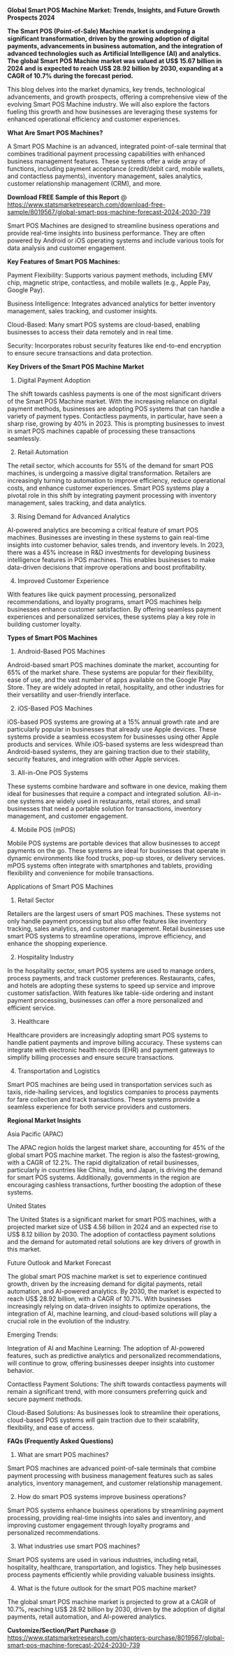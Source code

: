 **Global Smart POS Machine Market: Trends, Insights, and Future Growth Prospects 2024**

**The Smart POS (Point-of-Sale) Machine market is undergoing a significant transformation, driven by the growing adoption of digital payments, advancements in business automation, and the integration of advanced technologies such as Artificial Intelligence (AI) and analytics. The global Smart POS Machine market was valued at US$ 15.67 billion in 2024 and is expected to reach US$ 28.92 billion by 2030, expanding at a CAGR of 10.7% during the forecast period.**

This blog delves into the market dynamics, key trends, technological advancements, and growth prospects, offering a comprehensive view of the evolving Smart POS Machine industry. We will also explore the factors fueling this growth and how businesses are leveraging these systems for enhanced operational efficiency and customer experiences.

**What Are Smart POS Machines?**

A Smart POS Machine is an advanced, integrated point-of-sale terminal that combines traditional payment processing capabilities with enhanced business management features. These systems offer a wide array of functions, including payment acceptance (credit/debit card, mobile wallets, and contactless payments), inventory management, sales analytics, customer relationship management (CRM), and more.

**Download FREE Sample of this Report** @ https://www.statsmarketresearch.com/download-free-sample/8019567/global-smart-pos-machine-forecast-2024-2030-739 

Smart POS Machines are designed to streamline business operations and provide real-time insights into business performance. They are often powered by Android or iOS operating systems and include various tools for data analysis and customer engagement.

**Key Features of Smart POS Machines:**

Payment Flexibility: Supports various payment methods, including EMV chip, magnetic stripe, contactless, and mobile wallets (e.g., Apple Pay, Google Pay).

Business Intelligence: Integrates advanced analytics for better inventory management, sales tracking, and customer insights.

Cloud-Based: Many smart POS systems are cloud-based, enabling businesses to access their data remotely and in real time.

Security: Incorporates robust security features like end-to-end encryption to ensure secure transactions and data protection.

**Key Drivers of the Smart POS Machine Market**

1. Digital Payment Adoption

The shift towards cashless payments is one of the most significant drivers of the Smart POS Machine market. With the increasing reliance on digital payment methods, businesses are adopting POS systems that can handle a variety of payment types. Contactless payments, in particular, have seen a sharp rise, growing by 40% in 2023. This is prompting businesses to invest in smart POS machines capable of processing these transactions seamlessly.

2. Retail Automation

The retail sector, which accounts for 55% of the demand for smart POS machines, is undergoing a massive digital transformation. Retailers are increasingly turning to automation to improve efficiency, reduce operational costs, and enhance customer experiences. Smart POS systems play a pivotal role in this shift by integrating payment processing with inventory management, sales tracking, and data analytics.

3. Rising Demand for Advanced Analytics

AI-powered analytics are becoming a critical feature of smart POS machines. Businesses are investing in these systems to gain real-time insights into customer behavior, sales trends, and inventory levels. In 2023, there was a 45% increase in R&D investments for developing business intelligence features in POS machines. This enables businesses to make data-driven decisions that improve operations and boost profitability.

4. Improved Customer Experience

With features like quick payment processing, personalized recommendations, and loyalty programs, smart POS machines help businesses enhance customer satisfaction. By offering seamless payment experiences and personalized services, these systems play a key role in building customer loyalty.

**Types of Smart POS Machines**

1. Android-Based POS Machines

Android-based smart POS machines dominate the market, accounting for 65% of the market share. These systems are popular for their flexibility, ease of use, and the vast number of apps available on the Google Play Store. They are widely adopted in retail, hospitality, and other industries for their versatility and user-friendly interface.

2. iOS-Based POS Machines

iOS-based POS systems are growing at a 15% annual growth rate and are particularly popular in businesses that already use Apple devices. These systems provide a seamless ecosystem for businesses using other Apple products and services. While iOS-based systems are less widespread than Android-based systems, they are gaining traction due to their stability, security features, and integration with other Apple services.

3. All-in-One POS Systems

These systems combine hardware and software in one device, making them ideal for businesses that require a compact and integrated solution. All-in-one systems are widely used in restaurants, retail stores, and small businesses that need a portable solution for transactions, inventory management, and customer engagement.

4. Mobile POS (mPOS)

Mobile POS systems are portable devices that allow businesses to accept payments on the go. These systems are ideal for businesses that operate in dynamic environments like food trucks, pop-up stores, or delivery services. mPOS systems often integrate with smartphones and tablets, providing flexibility and convenience for mobile transactions.

Applications of Smart POS Machines

1. Retail Sector

Retailers are the largest users of smart POS machines. These systems not only handle payment processing but also offer features like inventory tracking, sales analytics, and customer management. Retail businesses use smart POS systems to streamline operations, improve efficiency, and enhance the shopping experience.

2. Hospitality Industry

In the hospitality sector, smart POS systems are used to manage orders, process payments, and track customer preferences. Restaurants, cafes, and hotels are adopting these systems to speed up service and improve customer satisfaction. With features like table-side ordering and instant payment processing, businesses can offer a more personalized and efficient service.

3. Healthcare

Healthcare providers are increasingly adopting smart POS systems to handle patient payments and improve billing accuracy. These systems can integrate with electronic health records (EHR) and payment gateways to simplify billing processes and ensure secure transactions.

4. Transportation and Logistics

Smart POS machines are being used in transportation services such as taxis, ride-hailing services, and logistics companies to process payments for fare collection and track transactions. These systems provide a seamless experience for both service providers and customers.

**Regional Market Insights**

Asia Pacific (APAC)

The APAC region holds the largest market share, accounting for 45% of the global smart POS machine market. The region is also the fastest-growing, with a CAGR of 12.2%. The rapid digitalization of retail businesses, particularly in countries like China, India, and Japan, is driving the demand for smart POS systems. Additionally, governments in the region are encouraging cashless transactions, further boosting the adoption of these systems.

United States

The United States is a significant market for smart POS machines, with a projected market size of US$ 4.56 billion in 2024 and an expected rise to US$ 8.12 billion by 2030. The adoption of contactless payment solutions and the demand for automated retail solutions are key drivers of growth in this market.

Future Outlook and Market Forecast

The global smart POS machine market is set to experience continued growth, driven by the increasing demand for digital payments, retail automation, and AI-powered analytics. By 2030, the market is expected to reach US$ 28.92 billion, with a CAGR of 10.7%. With businesses increasingly relying on data-driven insights to optimize operations, the integration of AI, machine learning, and cloud-based solutions will play a crucial role in the evolution of the industry.

Emerging Trends:

Integration of AI and Machine Learning: The adoption of AI-powered features, such as predictive analytics and personalized recommendations, will continue to grow, offering businesses deeper insights into customer behavior.

Contactless Payment Solutions: The shift towards contactless payments will remain a significant trend, with more consumers preferring quick and secure payment methods.

Cloud-Based Solutions: As businesses look to streamline their operations, cloud-based POS systems will gain traction due to their scalability, flexibility, and ease of access.

**FAQs (Frequently Asked Questions)**

1. What are smart POS machines?

Smart POS machines are advanced point-of-sale terminals that combine payment processing with business management features such as sales analytics, inventory management, and customer relationship management.

2. How do smart POS systems improve business operations?

Smart POS systems enhance business operations by streamlining payment processing, providing real-time insights into sales and inventory, and improving customer engagement through loyalty programs and personalized recommendations.

3. What industries use smart POS machines?

Smart POS systems are used in various industries, including retail, hospitality, healthcare, transportation, and logistics. They help businesses process payments efficiently while providing valuable business insights.

4. What is the future outlook for the smart POS machine market?

The global smart POS machine market is projected to grow at a CAGR of 10.7%, reaching US$ 28.92 billion by 2030, driven by the adoption of digital payments, retail automation, and AI-powered analytics.

**Customize/Section/Part Purchase** @ https://www.statsmarketresearch.com/chapters-purchase/8019567/global-smart-pos-machine-forecast-2024-2030-739
